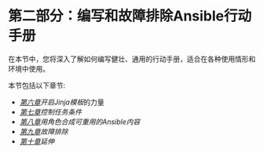 # 第二部分：编写和故障排除Ansible行动手册

在本节中，您将深入了解如何编写健壮、通用的行动手册，适合在各种使用情形和环境中使用。

本节包括以下章节:

*   [*第六章*](06.html#_idTextAnchor123)*开启Jinja模板*的力量
*   [*第七章*](07.html#_idTextAnchor141)*控制任务条件*
*   [*第八章*](08.html#_idTextAnchor156)*用角色合成可重用的Ansible内容*
*   [*第九章*](09.html#_idTextAnchor171)*故障排除*
*   [*第十章*](10.html#_idTextAnchor183)*延伸*